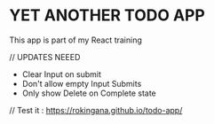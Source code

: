 # YET ANOTHER TODO APP
This app is part of my React training

// UPDATES NEEED
- Clear Input on submit
- Don't allow empty Input Submits
- Only show Delete on Complete state

// Test it : https://rokingana.github.io/todo-app/
